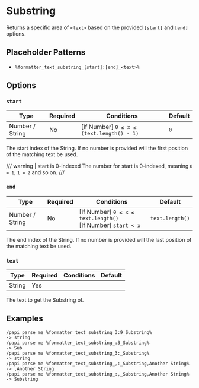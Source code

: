 # Substring

Returns a specific area of `<text>` based on the provided `[start]` and `[end]` options.

## Placeholder Patterns

- `%formatter_text_substring_[start]:[end]_<text>%`

## Options

### `start`

| Type            | Required | Conditions                                | Default |
|-----------------|----------|-------------------------------------------|---------|
| Number / String | No       | [If Number] `0 ≤ x ≤ (text.length() - 1)` | `0`     |

The start index of the String. If no number is provided will the first position of the matching text be used.

/// warning | start is 0-indexed
The number for start is 0-indexed, meaning `0 = 1`, `1 = 2` and so on.
///

### `end`

| Type            | Required | Conditions                                                     | Default         |
|-----------------|----------|----------------------------------------------------------------|-----------------|
| Number / String | No       | [If Number] `0 ≤ x ≤ text.length()`<br>[If Number] `start < x` | `text.length()` |

The end index of the String. If no number is provided will the last position of the matching text be used.

### `text`

| Type   | Required | Conditions | Default |
|--------|----------|------------|---------|
| String | Yes      |            |         |

The text to get the Substring of.

## Examples

```
/papi parse me %formatter_text_substring_3:9_Substring%                -> string
/papi parse me %formatter_text_substring_:3_Substring%                 -> Sub
/papi parse me %formatter_text_substring_3:_Substring%                 -> string
/papi parse me %formatter_text_substring_,:_Substring,Another String%  -> ,Another String
/papi parse me %formatter_text_substring_:,_Substring,Another String%  -> Substring
```